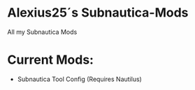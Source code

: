 # Alexius25´s Subnautica-Mods
All my Subnautica Mods

# Current Mods:
- Subnautica Tool Config (Requires Nautilus)

